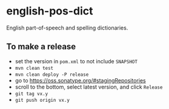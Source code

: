 # english-pos-dict

English part-of-speech and spelling dictionaries.


## To make a release

* set the version in `pom.xml` to not include `SNAPSHOT`
* `mvn clean test`
* `mvn clean deploy -P release`
* go to https://oss.sonatype.org/#stagingRepositories
* scroll to the bottom, select latest version, and click `Release`
* `git tag vx.y`
* `git push origin vx.y`